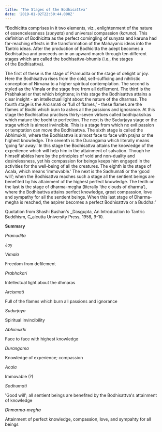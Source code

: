 ```yaml
---
title: 'The Stages of the Bodhisattva'
date: '2019-01-02T22:50:44.000Z'
---
```


“Bodhicitta comprises in it two elements, viz., enlightenment of the nature of essencelessness (_sunyata_) and universal compassion (_karuna_). This definition of Bodhicitta as the perfect comingling of sunyata and karuna had far-reaching effects in the transformation of the Mahayanic ideas into the Tantric ideas. After the production of Bodhicitta the adept becomes a Bodhisattva and proceeds on in an upward march through ten different stages which are called the bodhisattva-bhumis (i.e., the stages  
of the Bodhisattva).

The first of these is the stage of Pramudita or the stage of delight or joy. Here the Bodhisattva rises from the cold, self-sufficing and nihilistic conception of Nirvana to a higher spiritual contemplation. The second is styled as the Vimala or the stage free from all defilement. The third is the Prabhakari or that which brightens; in this stage the Bodhisattva attains a clear insight - an intellectual light about the nature of the dharmas. The fourth stage is the Arcismati or ‘full of flames,’ - these flames are the  
flames of Bodhi which burn to ashes all the passions and ignorance. At this stage the Bodhisattva practises thirty-seven virtues called bodhipaksikas which mature the bodhi to perfection. The next is the Sudurjaya stage or the stage which is almost invincible. This is a stage from which no evil passion or temptation can move the Bodhisattva. The sixth stage is called the Abhimukhi, where the Bodhisattva is almost face to face with prajna or the highest knowledge. The seventh is the Durangama which literally means ‘going far away.’ In this stage the Bodhisattva attains the knowledge of the expedience which will help him in the attainment of salvation. Though he himself abides here by the principles of void and non-duality and desirelessness, yet his compassion for beings keeps him engaged in the activities for the well-being of all the creatures. The eighth is the stage of Acala, which means ‘immovable.’ The next is the Sadhumati or the ‘good will’; when the Bodhisattva reaches such a stage all the sentient beings are benefited by his attainment of the highest perfect knowledge. The tenth or the last is the stage of dharma-megha (literally ‘the clouds of dharma’), where the Bodhisattva attains perfect knowledge, great compassion, love and sympathy for all the sentient beings. When this last stage of Dharma-megha is reached, the aspirer becomes a perfect Bodhisattva or a Buddha.”

Quotation from Shashi Bushan's \_Dasgupta, An Introduction to Tantric Buddhism, C_alcutta University Press, 1958, 9-10.

**Summary**

_Pramudita_

Joy

_Vimala_

Freedom from defilement

_Prabhakari_

Intellectual light about the dhmaras

_Arcismati_

Full of the flames which burn all passions and ignorance

_Sudurjaya_

Spiritual invincibility

_Abhimukhi_

Face to face with highest knowledge

_Durangama_

Knowledge of experience; compassion

_Acala_

Immovable (?)

_Sadhumati_

'Good will'; all sentient beings are benefited by the Bodhisattva's attainment of knowledge

_Dhmarma-megha_

Attainment of perfect knowledge, compassion, love, and sympahty for all beings
